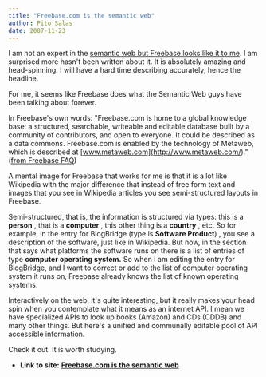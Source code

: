 ```yaml
---
title: "Freebase.com is the semantic web"
author: Pito Salas
date: 2007-11-23
---
```


I am not an expert in the [semantic web but Freebase looks like it to
me](<http://www.freebase.com>). I am surprised more hasn't been written about
it. It is absolutely amazing and head-spinning. I will have a hard time
describing accurately, hence the headline.

For me, it seems like Freebase does what the Semantic Web guys have been
talking about forever.

In Freebase's own words: "Freebase.com is home to a global knowledge base: a
structured, searchable, writeable and editable database built by a community
of contributors, and open to everyone. It could be described as a data
commons. Freebase.com is enabled by the technology of Metaweb, which is
described at [www.metaweb.com](<http://www.metaweb.com/>)." ([from Freebase
FAQ](<http://www.freebase.com/view/helptopic?id=%239202a8c04000641f80000000010c2d04>))

A mental image for Freebase that works for me is that it is a lot like
Wikipedia with the major difference that instead of free form text and images
that you see in Wikipedia articles you see semi-structured layouts in
Freebase.

Semi-structured, that is, the information is structured via types: this is a
**person** , that is a **computer** , this other thing is a **country** , etc.
So for example, in the entry for BlogBridge (type is **Software Product**) ,
you see a description of the software, just like in Wikipedia. But now, in the
section that says what platforms the software runs on there is a list of
entries of type **computer operating system.** So when I am editing the entry
for BlogBridge, and I want to correct or add to the list of computer operating
system it runs on, Freebase already knows the list of known operating systems.

Interactively on the web, it's quite interesting, but it really makes your
head spin when you contemplate what it means as an internet API. I mean we
have specialized APIs to look up books (Amazon) and CDs (CDDB) and many other
things. But here's a unified and communally editable pool of API accessible
information.

Check it out. It is worth studying.


* **Link to site:** **[Freebase.com is the semantic web](None)**
